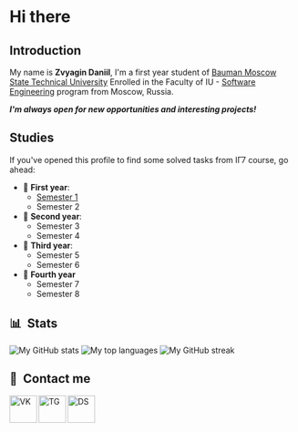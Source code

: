 # Hi there

## Introduction

My name is **Zvyagin Daniil**, I'm a first year student of [Bauman Moscow State Technical University](https://bmstu.ru/) Enrolled in the Faculty of IU - [Software Engineering](http://iu7.bmstu.ru/) program from Moscow, Russia. 

**_I'm always open for new opportunities and interesting projects!_**

## Studies 

If you've opened this profile to find some solved tasks from IГ7 course, go ahead:
* 👶 **First year**: 
    - [Semester 1](https://github.com/Danilado/IU7-semester1)
    - Semester 2
* 👦 **Second year**:
    - Semester 3
    - Semester 4
* 👨 **Third year**:
    - Semester 5
    - Semester 6
* 👴 **Fourth year**
    - Semester 7
    - Semester 8

## 📊 &nbsp;Stats

![My GitHub stats](https://github-readme-stats.vercel.app/api?username=danilado&show_icons=true&theme=dracula)
![My top languages](https://github-readme-stats.vercel.app/api/top-langs/?username=danilado&layout=compact&count_private=true&langs_count=10&card_width=445&theme=dracula)
![My GitHub streak](https://github-readme-streak-stats.herokuapp.com/?user=danilado&show_icons=true&theme=dracula)

## 📱&nbsp; Contact me

[<img align="left" alt="VK" width="48px" src="https://img.icons8.com/fluency/48/000000/vk-circled.png"/>][vk]
[<img align="left" alt="TG" width="48px" src="https://img.icons8.com/color/48/000000/telegram-app--v1.png"/>][tg]
[<img align="left" alt="DS" width="48px" src="https://img.icons8.com/fluency/48/000000/discord-new-logo.png"/>][ds]

[vk]: https://vk.com/danilado
[tg]: https://t.me/danilado
[ds]: https://discordapp.com/users/455016209629315090
